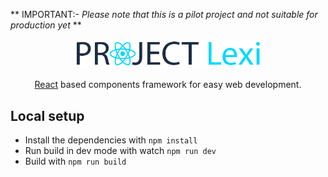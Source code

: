 ** IMPORTANT:- _Please note that this is a pilot project and not suitable for production yet_ **

<p align="center">
  <img src="https://raw.githubusercontent.com/jeradrutnam/lexi/master/resources/logo.png" width="300">
  <p align="center">
      <a href="http://facebook.github.io/react" target="_blank">React</a> based components framework for easy web development.
  </p>
</p>

## Local setup

- Install the dependencies with `npm install`
- Run build in dev mode with watch `npm run dev`
- Build with `npm run build`

[react]: http://facebook.github.io/react/

